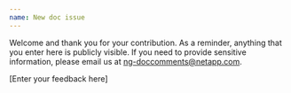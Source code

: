```yaml
---
name: New doc issue
---
```

Welcome and thank you for your contribution. As a reminder, anything that you enter here is publicly visible. If you need to provide sensitive information, please email us at ng-doccomments@netapp.com.

[Enter your feedback here]
